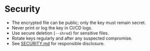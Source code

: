 # Security

- The encrypted file can be public; only the key must remain secret.
- Never print or log the key in CI/CD logs.
- Use secure deletion (`--shred`) for sensitive files.
- Rotate keys regularly and after any suspected compromise.
- See [SECURITY.md](../SECURITY.md) for responsible disclosure.
